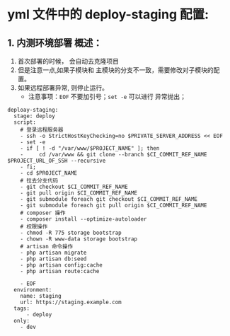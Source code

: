 # yml 文件中的 deploy-staging 配置:
## 1. 内测环境部署 概述：
1. 首次部署的时候， 会自动去克隆项目
2. 但是注意一点,如果子模块和 主模块的分支不一致，需要修改对子模块的配置。
3. 如果远程部署异常, 则停止运行。
    * 注意事项：`EOF` 不要加引号；`set -e` 可以进行 异常抛出；

```
deploay-staging:
  stage: deploy
  script:
    # 登录远程服务器
    - ssh -o StrictHostKeyChecking=no $PRIVATE_SERVER_ADDRESS << EOF
    - set -e
    - if [ ! -d "/var/www/$PROJECT_NAME" ]; then
    -     cd /var/www && git clone --branch $CI_COMMIT_REF_NAME $PROJECT_URL_OF_SSH --recursive
    - fi;
    - cd $PROJECT_NAME
    # 拉去分支代码
    - git checkout $CI_COMMIT_REF_NAME
    - git pull origin $CI_COMMIT_REF_NAME
    - git submodule foreach git checkout $CI_COMMIT_REF_NAME
    - git submodule foreach git pull origin $CI_COMMIT_REF_NAME
    # composer 操作
    - composer install --optimize-autoloader
    # 权限操作
    - chmod -R 775 storage bootstrap
    - chown -R www-data storage bootstrap
    # artisan 命令操作
    - php artisan migrate
    - php artisan db:seed
    - php artisan config:cache
    - php artisan route:cache
    
    - EOF
  environment:
    name: staging
    url: https://staging.example.com
  tags:
      - deploy
  only:
    - dev
```